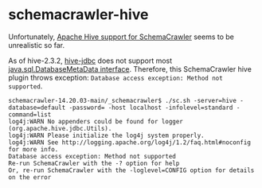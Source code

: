 # schemacrawler-hive

Unfortunately, [Apache Hive support for SchemaCrawler](http://schemacrawler.sourceforge.net/database-support.html) seems to be unrealistic so far.

As of hive-2.3.2, [hive-jdbc](https://cwiki.apache.org/confluence/display/Hive/HiveServer2+Clients#HiveServer2Clients-JDBC) does not support most [java.sql.DatabaseMetaData interface](https://github.com/cloudera/hive/blob/cdh5.4.2-release/jdbc/src/java/org/apache/hive/jdbc/HiveDatabaseMetaData.java#L546-L548). Therefore, this SchemaCrawler hive plugin throws exception: `Database access exception: Method not supported`.  

```
schemacrawler-14.20.03-main/_schemacrawler$ ./sc.sh -server=hive -database=default -password= -host localhost -infolevel=standard -command=list
log4j:WARN No appenders could be found for logger (org.apache.hive.jdbc.Utils).
log4j:WARN Please initialize the log4j system properly.
log4j:WARN See http://logging.apache.org/log4j/1.2/faq.html#noconfig for more info.
Database access exception: Method not supported
Re-run SchemaCrawler with the -? option for help
Or, re-run SchemaCrawler with the -loglevel=CONFIG option for details on the error
```

